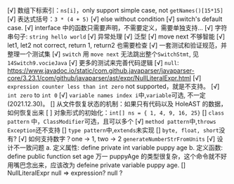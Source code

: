 [√] 数组下标索引：`ns[i]`，only support simple case, not `getNames()[15*15]`
[√] 表达式括号：`3 * (4 + 5)`
[√] else without condition
[√] switch's default case.
[√] interface 中的函数只需要声明，不需要定义，需要单独支持...
[√] 字符串句子: `string hello world`
[√] 异常处理
[√] 泛型
[√] move next 不够智能
[√] let1, let2 not correct, return 1, return2 也需要检查
[√] 一套测试和验证规范，并整理一个测试集
[√] `switch` 用 `move next` 无法跳出整个`SwitchStmt`, 见 `14Switch9.vocieJava`
[√] 更多的测试来完善代码逻辑
[√] `null`: https://www.javadoc.io/static/com.github.javaparser/javaparser-core/3.23.1/com/github/javaparser/ast/expr/NullLiteralExpr.html
[√] `expression counter less than int zero` not supported，就是不支持。
[√] `int zero` to `int 0`
[√] `variable names index i`中,`variable`可选, 不一定(2021.12.30)。
[] 从文件恢复状态的机制：如果只有代码以及 HoleAST 的数据，如何恢复出来
[ ] 对象形式的初始化：`int[] ns = { 1, 4, 9, 16, 25}`
[] `class pattern` 中，`ClassModifier`可选，且可以多个
[√] `method pattern`中,`throws Exception`还不支持
[] `type pattern`中,`extends`未实现
[] `byte, float, short`没有?
[√] 如何支持数字？one -> 1, two -> 2  `generateNumberStrFromUnits`
[√] 设计不一致问题
     a. 定义属性: define private int variable puppy age
     b. 定义函数: define public function set age
    万一 puppyAge 的类型很复杂，这个命令就不好用嘴巴念出来，应该改为 defeine private variable puppy age.
[] NullLiteralExpr null => expression? null ?